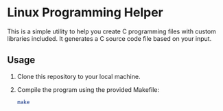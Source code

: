 # Linux Programming Helper

This is a simple utility to help you create C programming files with custom libraries included. It generates a C source code file based on your input.

## Usage

1. Clone this repository to your local machine.

2. Compile the program using the provided Makefile:

   ```bash
   make

